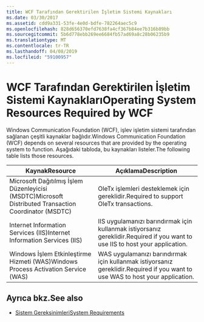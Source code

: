 ```yaml
---
title: WCF Tarafından Gerektirilen İşletim Sistemi Kaynakları
ms.date: 03/30/2017
ms.assetid: cdd9a331-53fe-4e0d-bdfe-782264aec5c9
ms.openlocfilehash: 828d656370efd7638fa4cf367b84ee7b316b89bb
ms.sourcegitcommit: 5b6d778ebb269ee6684fb57ad69a8c28b06235b9
ms.translationtype: MT
ms.contentlocale: tr-TR
ms.lasthandoff: 04/08/2019
ms.locfileid: "59100957"
---
```

# <a name="operating-system-resources-required-by-wcf"></a><span data-ttu-id="72c02-102">WCF Tarafından Gerektirilen İşletim Sistemi Kaynakları</span><span class="sxs-lookup"><span data-stu-id="72c02-102">Operating System Resources Required by WCF</span></span>
<span data-ttu-id="72c02-103">Windows Communication Foundation (WCF), işlev işletim sistemi tarafından sağlanan çeşitli kaynaklar bağlıdır.</span><span class="sxs-lookup"><span data-stu-id="72c02-103">Windows Communication Foundation (WCF) depends on several resources that are provided by the operating system to function.</span></span> <span data-ttu-id="72c02-104">Aşağıdaki tabloda, bu kaynakları listeler.</span><span class="sxs-lookup"><span data-stu-id="72c02-104">The following table lists those resources.</span></span>  
  
|<span data-ttu-id="72c02-105">Kaynak</span><span class="sxs-lookup"><span data-stu-id="72c02-105">Resource</span></span>|<span data-ttu-id="72c02-106">Açıklama</span><span class="sxs-lookup"><span data-stu-id="72c02-106">Description</span></span>|  
|--------------|-----------------|  
|<span data-ttu-id="72c02-107">Microsoft Dağıtılmış İşlem Düzenleyicisi (MSDTC)</span><span class="sxs-lookup"><span data-stu-id="72c02-107">Microsoft Distributed Transaction Coordinator (MSDTC)</span></span>|<span data-ttu-id="72c02-108">OleTx işlemleri desteklemek için gereklidir.</span><span class="sxs-lookup"><span data-stu-id="72c02-108">Required to support OleTx transactions.</span></span>|  
|<span data-ttu-id="72c02-109">Internet Information Services (IIS)</span><span class="sxs-lookup"><span data-stu-id="72c02-109">Internet Information Services (IIS)</span></span>|<span data-ttu-id="72c02-110">IIS uygulamanızı barındırmak için kullanmak istiyorsanız gereklidir.</span><span class="sxs-lookup"><span data-stu-id="72c02-110">Required if you want to use IIS to host your application.</span></span>|  
|<span data-ttu-id="72c02-111">Windows İşlem Etkinleştirme Hizmeti (WAS)</span><span class="sxs-lookup"><span data-stu-id="72c02-111">Windows Process Activation Service (WAS)</span></span>|<span data-ttu-id="72c02-112">WAS uygulamanızı barındırmak için kullanmak istiyorsanız gereklidir.</span><span class="sxs-lookup"><span data-stu-id="72c02-112">Required if you want to use WAS to host your application.</span></span>|  
  
## <a name="see-also"></a><span data-ttu-id="72c02-113">Ayrıca bkz.</span><span class="sxs-lookup"><span data-stu-id="72c02-113">See also</span></span>

- [<span data-ttu-id="72c02-114">Sistem Gereksinimleri</span><span class="sxs-lookup"><span data-stu-id="72c02-114">System Requirements</span></span>](../../../docs/framework/wcf/wcf-system-requirements.md)
